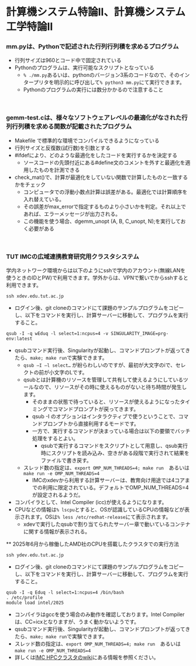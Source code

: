 # 計算機システム特論II、計算機システム工学特論II

### mm.pyは、Pythonで記述された行列行列積を求めるプログラム
- 行列サイズは960とコード中で固定されている
- Pythonのプログラムは、実行可能なスクリプトとなっている
  - `% ./mm.py`あるいは、pythonのバージョン3系のコードなので、そのインタープリタを明示的に呼び出して`% python3 mm.py`にて実行できます。
  - Pythonのプログラムの実行には数分かかるので注意すること
  
<br>

### gemm-test.cは、様々なソフトウェアレベルの最適化がなされた行列行列積を求める関数が記載されたプログラム
- Makefile で標準的な環境でコンパイルできるようになっている
- 行列サイズと反復数(試行数)を引数とする
- #ifdefにより、どのような最適化をしたコードを実行するかを決定する
  - ソースコードの先頭付近にある#define文のコメントを外すと最適化を適用したものを計測できる
- check_mat()で、計算が最適化をしていない関数で計算したものと一致するかをチェック
  - コンピュータでの浮動小数点計算は誤差がある。最適化では計算順序を入れ替えている。
  - その誤差がmax_errorで指定するものより小さいかを判定。それ以上であれば、エラーメッセージが出力される。
  - この機能を使う場合、dgemm_unopt (A, B, C_unopt, N);を実行しておく必要がある

<br>

### TUT IMCの広域連携教育研究用クラスタシステム
学内ネットワーク環境からは以下のようにsshで学内のアカウント(無線LANを使うときのIDとPW)で利用できます。学外からは、VPNで繋いでからsshすると利用できます。
```
ssh xdev.edu.tut.ac.jp
```
- ログイン後、git cloneのコマンドにて課題のサンプルプログラムをコピーし、以下をコマンドを実行し、計算サーバーに移動して、プログラムを実行すること。
```
qsub -I -q wEduq -l select=1:ncpus=4 -v SINGULARITY_IMAGE=prg-env:latest
```
- qsubコマンド実行後、Singularityが起動し、コマンドプロンプトが返ってきたら、`make; make run`で実験できます。
  - `qsub –I –l select…` が紛らわしいのですが、最初が大文字のiで、セレクトの前が小文字のLです。
  - qsubとは計算機のリソースを管理して共有して使えるようにしているツールなので、リソースがその時に使えるものがないと待ち時間が発生します。
      - そのままの状態で待っていると、リソースが使えるようになったタイミングでコマンドプロンプトが戻ってきます。
      - qsub -I のオプションはインタラクティブで使うということで、コマンドプロンプトから直接利用するモードです。
      - 一方で、実行するコマンドが決まっている場合は以下の要領でバッチ処理をするとよい。
        - qsubで実行するコマンドをスクリプトとして用意し、qsub実行時にスクリプトを読み込み、空きがある段階で実行されて結果をファイルで書き戻す。
  - スレッド数の指定は、`export OMP_NUM_THREADS=4; make run`　あるいは　`make run -e OMP_NUM_THREADS=4`
    - IMCのxdevから利用する計算サーバーは、教育向け用途では4コアまでの利用に限定されている。デフォルトでOMP_NUM_THREADS=4が設定されるようだ。
- コンパイラとして、Intel Compiler (icc)が使えるようになります。
- CPUなどの情報は`% lscpu`とすると、OSが認識しているCPUの情報などが表示されます。OSは`% less /etc/redhat-release`にて表示されます。
  - xdevで実行したqsubで割り当てられたサーバー章で動いているコンテナに関する情報が表示される。


** 2025年6月から稼働したAMD社のCPUを搭載したクラスタでの実行方法
```
ssh ydev.edu.tut.ac.jp
```
- ログイン後、git cloneのコマンドにて課題のサンプルプログラムをコピーし、以下をコマンドを実行し、計算サーバーに移動して、プログラムを実行すること。
```
qsub -I -q Eduq -l select=1:ncpus=4 /bin/bash
. /etc/profile
module load intel/2025
```
- コンパイラはgccを使う場合のみ動作を確認しております。Intel Compilerは、CC=icxとなりますが、うまく動かないようです。
- qsubコマンド実行後、Singularityが起動し、コマンドプロンプトが返ってきたら、`make; make run`で実験できます。
- スレッド数の指定は、`export OMP_NUM_THREADS=4; make run`　あるいは　`make run -e OMP_NUM_THREADS=4`
- 詳しくは[IMC HPCクラスタのwiki](https://hpcportal.imc.tut.ac.jp/wiki/)にある情報を参照ください。
